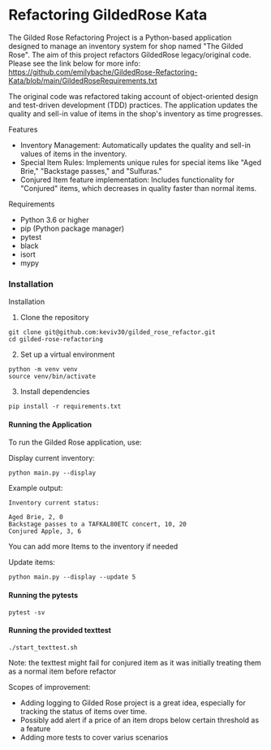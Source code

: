 # Refactoring GildedRose Kata

The Gilded Rose Refactoring Project is a Python-based application designed to 
manage an inventory system for shop named "The Gilded Rose". 
The aim of this project refactors GildedRose legacy/original code.
Please see the link below for more info:
https://github.com/emilybache/GildedRose-Refactoring-Kata/blob/main/GildedRoseRequirements.txt

The original code was refactored taking account of object-oriented design and 
test-driven development (TDD) practices. 
The application updates the quality and sell-in value of items in the shop's 
inventory as time progresses.

Features

- Inventory Management: Automatically updates the quality and sell-in values of items in the inventory.
- Special Item Rules: Implements unique rules for special items like "Aged Brie," "Backstage passes," and "Sulfuras."
- Conjured Item feature implementation: Includes functionality for "Conjured" items, 
which decreases in quality faster than normal items.

Requirements

- Python 3.6 or higher
- pip (Python package manager)
- pytest
- black
- isort
- mypy

### Installation

Installation

1) Clone the repository

```commandline
git clone git@github.com:keviv30/gilded_rose_refactor.git
cd gilded-rose-refactoring
```

2) Set up a virtual environment

```commandline
python -m venv venv
source venv/bin/activate
```

3) Install dependencies

```commandline
pip install -r requirements.txt
```

#### Running the Application

To run the Gilded Rose application, use:

Display current inventory:

```commandline
python main.py --display
```

Example output:

```
Inventory current status:

Aged Brie, 2, 0
Backstage passes to a TAFKAL80ETC concert, 10, 20
Conjured Apple, 3, 6
```

You can add more Items to the inventory if needed

Update items:

```commandline
python main.py --display --update 5
```

#### Running the pytests

```commandline
pytest -sv
```

#### Running the provided texttest

```commandline
./start_texttest.sh
```

Note: the texttest might fail for conjured item as it was initially treating them
as a normal item before refactor

Scopes of improvement:

- Adding logging to Gilded Rose project is a great idea, especially for tracking the status of items over time.
- Possibly add alert if a price of an item drops below certain threshold as a feature
- Adding more tests to cover varius scenarios